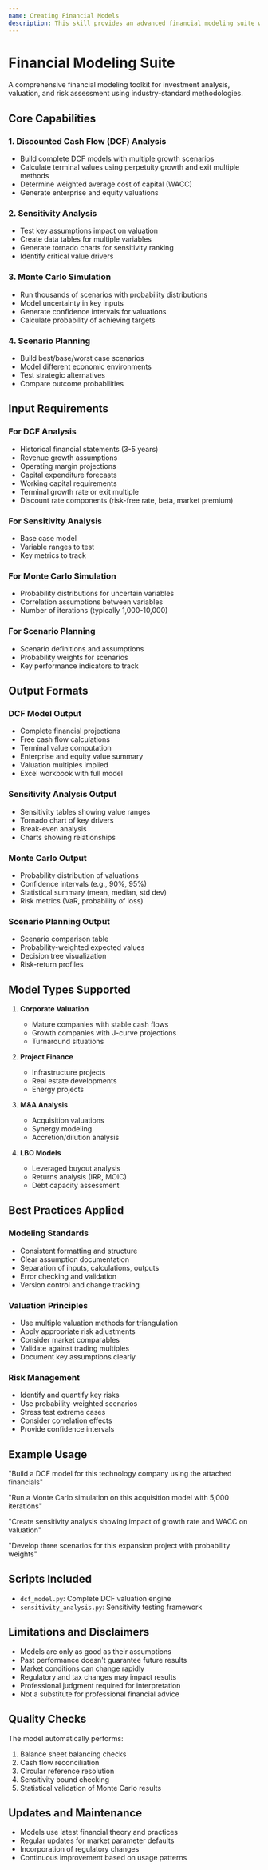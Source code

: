```yaml
---
name: Creating Financial Models
description: This skill provides an advanced financial modeling suite with DCF analysis, sensitivity testing, Monte Carlo simulations, and scenario planning for investment decisions
---
```


# Financial Modeling Suite

A comprehensive financial modeling toolkit for investment analysis, valuation, and risk assessment using industry-standard methodologies.

## Core Capabilities

### 1. Discounted Cash Flow (DCF) Analysis
- Build complete DCF models with multiple growth scenarios
- Calculate terminal values using perpetuity growth and exit multiple methods
- Determine weighted average cost of capital (WACC)
- Generate enterprise and equity valuations

### 2. Sensitivity Analysis
- Test key assumptions impact on valuation
- Create data tables for multiple variables
- Generate tornado charts for sensitivity ranking
- Identify critical value drivers

### 3. Monte Carlo Simulation
- Run thousands of scenarios with probability distributions
- Model uncertainty in key inputs
- Generate confidence intervals for valuations
- Calculate probability of achieving targets

### 4. Scenario Planning
- Build best/base/worst case scenarios
- Model different economic environments
- Test strategic alternatives
- Compare outcome probabilities

## Input Requirements

### For DCF Analysis
- Historical financial statements (3-5 years)
- Revenue growth assumptions
- Operating margin projections
- Capital expenditure forecasts
- Working capital requirements
- Terminal growth rate or exit multiple
- Discount rate components (risk-free rate, beta, market premium)

### For Sensitivity Analysis
- Base case model
- Variable ranges to test
- Key metrics to track

### For Monte Carlo Simulation
- Probability distributions for uncertain variables
- Correlation assumptions between variables
- Number of iterations (typically 1,000-10,000)

### For Scenario Planning
- Scenario definitions and assumptions
- Probability weights for scenarios
- Key performance indicators to track

## Output Formats

### DCF Model Output
- Complete financial projections
- Free cash flow calculations
- Terminal value computation
- Enterprise and equity value summary
- Valuation multiples implied
- Excel workbook with full model

### Sensitivity Analysis Output
- Sensitivity tables showing value ranges
- Tornado chart of key drivers
- Break-even analysis
- Charts showing relationships

### Monte Carlo Output
- Probability distribution of valuations
- Confidence intervals (e.g., 90%, 95%)
- Statistical summary (mean, median, std dev)
- Risk metrics (VaR, probability of loss)

### Scenario Planning Output
- Scenario comparison table
- Probability-weighted expected values
- Decision tree visualization
- Risk-return profiles

## Model Types Supported

1. **Corporate Valuation**
   - Mature companies with stable cash flows
   - Growth companies with J-curve projections
   - Turnaround situations

2. **Project Finance**
   - Infrastructure projects
   - Real estate developments
   - Energy projects

3. **M&A Analysis**
   - Acquisition valuations
   - Synergy modeling
   - Accretion/dilution analysis

4. **LBO Models**
   - Leveraged buyout analysis
   - Returns analysis (IRR, MOIC)
   - Debt capacity assessment

## Best Practices Applied

### Modeling Standards
- Consistent formatting and structure
- Clear assumption documentation
- Separation of inputs, calculations, outputs
- Error checking and validation
- Version control and change tracking

### Valuation Principles
- Use multiple valuation methods for triangulation
- Apply appropriate risk adjustments
- Consider market comparables
- Validate against trading multiples
- Document key assumptions clearly

### Risk Management
- Identify and quantify key risks
- Use probability-weighted scenarios
- Stress test extreme cases
- Consider correlation effects
- Provide confidence intervals

## Example Usage

"Build a DCF model for this technology company using the attached financials"

"Run a Monte Carlo simulation on this acquisition model with 5,000 iterations"

"Create sensitivity analysis showing impact of growth rate and WACC on valuation"

"Develop three scenarios for this expansion project with probability weights"

## Scripts Included

- `dcf_model.py`: Complete DCF valuation engine
- `sensitivity_analysis.py`: Sensitivity testing framework

## Limitations and Disclaimers

- Models are only as good as their assumptions
- Past performance doesn't guarantee future results
- Market conditions can change rapidly
- Regulatory and tax changes may impact results
- Professional judgment required for interpretation
- Not a substitute for professional financial advice

## Quality Checks

The model automatically performs:
1. Balance sheet balancing checks
2. Cash flow reconciliation
3. Circular reference resolution
4. Sensitivity bound checking
5. Statistical validation of Monte Carlo results

## Updates and Maintenance

- Models use latest financial theory and practices
- Regular updates for market parameter defaults
- Incorporation of regulatory changes
- Continuous improvement based on usage patterns
